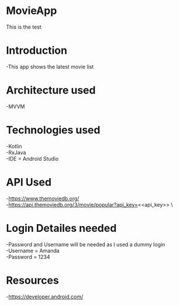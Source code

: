 # MovieApp
This is the test
# Introduction
-This app shows the latest movie list
# Architecture used
-MVVM
# Technologies used
-Kotlin \
-RxJava \
-IDE = Android Studio
# API Used
-https://www.themoviedb.org/ \
-https://api.themoviedb.org/3/movie/popular?api_key=<<api_key>> \
# Login Detailes needed
-Password and Username will be needed as I used a dummy login \
-Username = Amanda \
-Password = 1234
# Resources
-https://developer.android.com/

